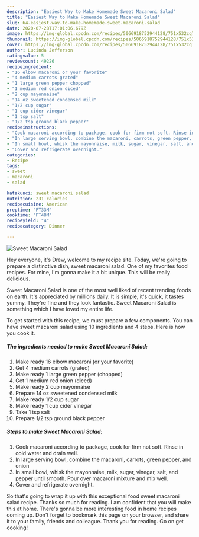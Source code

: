 ```yaml
---
description: "Easiest Way to Make Homemade Sweet Macaroni Salad"
title: "Easiest Way to Make Homemade Sweet Macaroni Salad"
slug: 64-easiest-way-to-make-homemade-sweet-macaroni-salad
date: 2020-07-28T17:01:06.679Z
image: https://img-global.cpcdn.com/recipes/5066918752944128/751x532cq70/sweet-macaroni-salad-recipe-main-photo.jpg
thumbnail: https://img-global.cpcdn.com/recipes/5066918752944128/751x532cq70/sweet-macaroni-salad-recipe-main-photo.jpg
cover: https://img-global.cpcdn.com/recipes/5066918752944128/751x532cq70/sweet-macaroni-salad-recipe-main-photo.jpg
author: Lucinda Jefferson
ratingvalue: 5
reviewcount: 49226
recipeingredient:
- "16 elbow macaroni or your favorite"
- "4 medium carrots grated"
- "1 large green pepper chopped"
- "1 medium red onion diced"
- "2 cup mayonnaise"
- "14 oz sweetened condensed milk"
- "1/2 cup sugar"
- "1 cup cider vinegar"
- "1 tsp salt"
- "1/2 tsp ground black pepper"
recipeinstructions:
- "Cook macaroni according to package, cook for firm not soft. Rinse in cold water and drain well."
- "In large serving bowl, combine the macaroni, carrots, green pepper, and onion"
- "In small bowl, whisk the mayonnaise, milk, sugar, vinegar, salt, and pepper until smooth. Pour over macaroni mixture and mix well."
- "Cover and refrigerate overnight."
categories:
- Recipe
tags:
- sweet
- macaroni
- salad

katakunci: sweet macaroni salad 
nutrition: 231 calories
recipecuisine: American
preptime: "PT33M"
cooktime: "PT48M"
recipeyield: "4"
recipecategory: Dinner

---
```



![Sweet Macaroni Salad](https://img-global.cpcdn.com/recipes/5066918752944128/751x532cq70/sweet-macaroni-salad-recipe-main-photo.jpg)

Hey everyone, it's Drew, welcome to my recipe site. Today, we're going to prepare a distinctive dish, sweet macaroni salad. One of my favorites food recipes. For mine, I'm gonna make it a bit unique. This will be really delicious.

Sweet Macaroni Salad is one of the most well liked of recent trending foods on earth. It's appreciated by millions daily. It is simple, it's quick, it tastes yummy. They're fine and they look fantastic. Sweet Macaroni Salad is something which I have loved my entire life.




To get started with this recipe, we must prepare a few components. You can have sweet macaroni salad using 10 ingredients and 4 steps. Here is how you cook it.

<!--inarticleads1-->

##### The ingredients needed to make Sweet Macaroni Salad:

1. Make ready 16 elbow macaroni (or your favorite)
1. Get 4 medium carrots (grated)
1. Make ready 1 large green pepper (chopped)
1. Get 1 medium red onion (diced)
1. Make ready 2 cup mayonnaise
1. Prepare 14 oz sweetened condensed milk
1. Make ready 1/2 cup sugar
1. Make ready 1 cup cider vinegar
1. Take 1 tsp salt
1. Prepare 1/2 tsp ground black pepper




<!--inarticleads2-->

##### Steps to make Sweet Macaroni Salad:

1. Cook macaroni according to package, cook for firm not soft. Rinse in cold water and drain well.
1. In large serving bowl, combine the macaroni, carrots, green pepper, and onion
1. In small bowl, whisk the mayonnaise, milk, sugar, vinegar, salt, and pepper until smooth. Pour over macaroni mixture and mix well.
1. Cover and refrigerate overnight.




So that's going to wrap it up with this exceptional food sweet macaroni salad recipe. Thanks so much for reading. I am confident that you will make this at home. There's gonna be more interesting food in home recipes coming up. Don't forget to bookmark this page on your browser, and share it to your family, friends and colleague. Thank you for reading. Go on get cooking!

